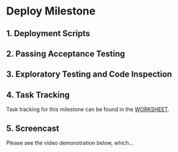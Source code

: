 # Deploy Milestone

## 1. Deployment Scripts

## 2. Passing Acceptance Testing

## 3. Exploratory Testing and Code Inspection

## 4. Task Tracking

Task tracking for this milestone can be found in the [WORKSHEET](WORKSHEET.md#milestone-deploy).

## 5. Screencast

Please see the video demonstration below, which...